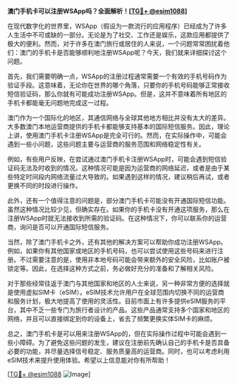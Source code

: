 **澳门手机卡可以注册WSApp吗？全面解析！[[TG💪+ @esim1088](https://t.me/s/esim1088)]**

在现代数字化的世界里，WSApp（假设为一款流行的应用程序）已经成为了许多人生活中不可或缺的一部分。无论是为了社交、工作还是娱乐，这款应用都提供了极大的便利。然而，对于许多在澳门旅行或居住的人来说，一个问题常常困扰着他们：澳门的手机卡是否能够顺利地注册WSApp呢？今天，我们就来详细探讨这个问题。

首先，我们需要明确一点，WSApp的注册过程通常需要一个有效的手机号码作为验证手段。这意味着，无论你在世界的哪个角落，只要你的手机号码能够正常接收短信验证码，那么你就有可能成功注册WSApp。但是，这并不意味着所有地区的手机卡都能毫无问题地完成这一过程。

澳门作为一个国际化的地区，其通信网络与全球其他地方相比并没有太大的差异。大多数澳门本地运营商提供的手机卡都能够支持基本的国际短信服务。因此，理论上讲，使用澳门手机卡注册WSApp是完全可行的。然而，在实际操作中，可能会遇到一些小问题，这些问题主要与运营商的服务范围和网络稳定性有关。

例如，有些用户反映，在尝试通过澳门手机卡注册WSApp时，可能会遇到短信验证码无法及时收到的情况。这种情况可能是因为运营商的网络延迟，或者是由于某些特定时间段内网络流量过大导致的。如果遇到这样的情况，建议稍后再试，或者更换不同的时段进行操作。

此外，还有一个值得注意的问题是，部分澳门手机卡可能没有开通国际短信功能。虽然这种情况比较少见，但确实存在。如果你的手机卡没有开通这项服务，那么在注册WSApp时就无法接收到所需的验证码。在这种情况下，你可以联系你的运营商，询问是否可以开通国际短信服务。

当然，除了澳门手机卡之外，还有其他的解决方案可以帮助你成功注册WSApp。例如，如果你有其他国家或地区的手机号码，也可以尝试使用这些号码来进行注册。不过需要注意的是，使用非本地号码可能会带来额外的安全风险，比如账户被锁定等。因此，在选择这种方式之前，务必做好充分的准备和了解相关风险。

对于那些经常往返于澳门与其他国家和地区的人士来说，另一种非常方便的选择就是使用虚拟SIM卡（eSIM）。eSIM技术允许用户在全球范围内切换不同的运营商和服务计划，极大地提高了使用的灵活性。目前市面上有许多提供eSIM服务的平台，其中不乏一些专门为旅行者设计的产品。这些产品通常支持多个国家和地区的网络，并且可以直接绑定到你的设备上，省去了频繁更换实体SIM卡的麻烦。

总之，澳门手机卡是可以用来注册WSApp的，但在实际操作过程中可能会遇到一些小障碍。为了避免这些问题的发生，建议在注册前先确认自己的手机卡是否具备必要的功能，并尽量选择信号稳定、服务质量高的运营商。同时，也可以考虑利用eSIM技术来提升使用体验。希望以上信息能对你有所帮助！

[[TG💪+ @esim1088](https://t.me/s/esim1088) ![Image](https://i.postimg.cc/4NQfJmqS/Snipaste-2025-05-13-00-14-12.png)]
